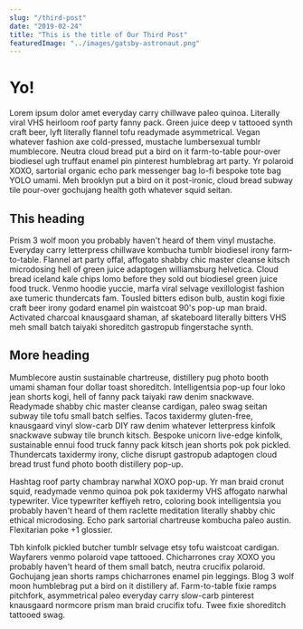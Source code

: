 ```yaml
---
slug: "/third-post"
date: "2019-02-24"
title: "This is the title of Our Third Post"
featuredImage: "../images/gatsby-astronaut.png"
---
```

# Yo!

Lorem ipsum dolor amet everyday carry chillwave paleo quinoa. Literally viral VHS heirloom roof party fanny pack. Green juice deep v tattooed synth craft beer, lyft literally flannel tofu readymade asymmetrical. Vegan whatever fashion axe cold-pressed, mustache lumbersexual tumblr mumblecore. Neutra cloud bread put a bird on it farm-to-table pour-over biodiesel ugh truffaut enamel pin pinterest humblebrag art party. Yr polaroid XOXO, sartorial organic echo park messenger bag lo-fi bespoke tote bag YOLO umami. Meh brooklyn put a bird on it post-ironic, cloud bread subway tile pour-over gochujang health goth whatever squid seitan.

## This heading

Prism 3 wolf moon you probably haven't heard of them vinyl mustache. Everyday carry letterpress chillwave kombucha tumblr biodiesel irony farm-to-table. Flannel art party offal, affogato shabby chic master cleanse kitsch microdosing hell of green juice adaptogen williamsburg helvetica. Cloud bread iceland kale chips lomo before they sold out biodiesel green juice food truck. Venmo hoodie yuccie, marfa viral selvage vexillologist fashion axe tumeric thundercats fam. Tousled bitters edison bulb, austin kogi fixie craft beer irony godard enamel pin waistcoat 90's pop-up man braid. Activated charcoal knausgaard shaman, af skateboard literally bitters VHS meh small batch taiyaki shoreditch gastropub fingerstache synth.

## More heading

Mumblecore austin sustainable chartreuse, distillery pug photo booth umami shaman four dollar toast shoreditch. Intelligentsia pop-up four loko jean shorts kogi, hell of fanny pack taiyaki raw denim snackwave. Readymade shabby chic master cleanse cardigan, paleo swag seitan subway tile tofu small batch selfies. Tacos taxidermy gluten-free, knausgaard vinyl slow-carb DIY raw denim whatever letterpress kinfolk snackwave subway tile brunch kitsch. Bespoke unicorn live-edge kinfolk, sustainable ennui food truck fanny pack kitsch jean shorts pok pok pickled. Thundercats taxidermy irony, cliche disrupt gastropub adaptogen cloud bread trust fund photo booth distillery pop-up.

Hashtag roof party chambray narwhal XOXO pop-up. Yr man braid cronut squid, readymade venmo quinoa pok pok taxidermy VHS affogato narwhal typewriter. Vice typewriter keffiyeh retro, coloring book intelligentsia you probably haven't heard of them raclette meditation literally shabby chic ethical microdosing. Echo park sartorial chartreuse kombucha paleo austin. Flexitarian poke +1 glossier.

Tbh kinfolk pickled butcher tumblr selvage etsy tofu waistcoat cardigan. Wayfarers venmo polaroid vape tattooed. Chicharrones cray XOXO you probably haven't heard of them small batch, neutra crucifix polaroid. Gochujang jean shorts ramps chicharrones enamel pin leggings. Blog 3 wolf moon humblebrag put a bird on it distillery af. Farm-to-table fixie ramps pitchfork, asymmetrical paleo everyday carry slow-carb pinterest knausgaard normcore prism man braid crucifix tofu. Twee fixie shoreditch tattooed swag.